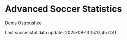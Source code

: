 # Advanced Soccer Statistics
Denis Ostroushko

<!-- gfm -->

Last successful data update: 2025-08-13 15:17:45 CST
